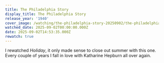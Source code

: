 ```yaml
---
title: The Philadelphia Story
display_title: The Philadelphia Story
release_year: '1940'
cover_image: /watching/the-philadelphia-story-20250902/the-philadelphia-story.jpg
watched_date: 2025-09-02T00:00:00.000Z
date: 2025-09-02T14:53:35.000Z
rewatch: true
---
```

I rewatched _Holiday_, it only made sense to close out summer with this one. Every couple of years I fall in love with Katharine Hepburn all over again.
